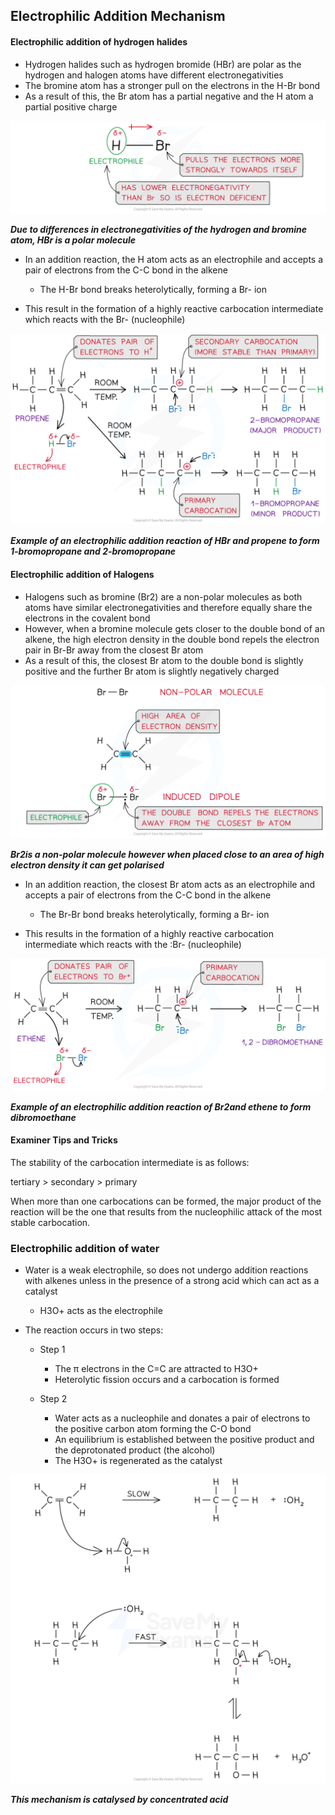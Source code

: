 ## Electrophilic Addition Mechanism

#### Electrophilic addition of hydrogen halides

* Hydrogen halides such as hydrogen bromide (HBr) are polar as the hydrogen and halogen atoms have different electronegativities
* The bromine atom has a stronger pull on the electrons in the H-Br bond
* As a result of this, the Br atom has a partial negative and the H atom a partial positive charge

![Hydrocarbons Polarity HBr, downloadable AS & A Level Chemistry revision notes](3.2-Hydrocarbons-Polarity-HBr.png)

***Due to differences in electronegativities of the hydrogen and bromine atom, HBr is a polar molecule***

* In an addition reaction, the H atom acts as an electrophile and accepts a pair of electrons from the C-C bond in the alkene

  + The H-Br bond breaks heterolytically, forming a Br- ion
* This result in the formation of a highly reactive carbocation intermediate which reacts with the Br- (nucleophile)

![Hydrocarbons Electrophilic Addition HBr, downloadable AS & A Level Chemistry revision notes](3.2-Hydrocarbons-Electrophilic-Addition-HBr.png)

***Example of an electrophilic addition reaction of HBr and propene to form 1-bromopropane and 2-bromopropane***

#### Electrophilic addition of Halogens

* Halogens such as bromine (Br2) are a non-polar molecules as both atoms have similar electronegativities and therefore equally share the electrons in the covalent bond
* However, when a bromine molecule gets closer to the double bond of an alkene, the high electron density in the double bond repels the electron pair in Br-Br away from the closest Br atom
* As a result of this, the closest Br atom to the double bond is slightly positive and the further Br atom is slightly negatively charged

![Hydrocarbons Polarity Br2, downloadable AS & A Level Chemistry revision notes](3.2-Hydrocarbons-Polarity-Br2_1.png)

***Br******2******is a non-polar molecule however when placed close to an area of high electron density it can get polarised***

* In an addition reaction, the closest Br atom acts as an electrophile and accepts a pair of electrons from the C-C bond in the alkene

  + The Br-Br bond breaks heterolytically, forming a Br- ion
* This results in the formation of a highly reactive carbocation intermediate which reacts with the :Br- (nucleophile)

![Hydrocarbons Electrophilic Addition Br2, downloadable AS & A Level Chemistry revision notes](3.2-Hydrocarbons-Electrophilic-Addition-Br2_1.png)

***Example of an electrophilic addition reaction of Br******2******and ethene to form dibromoethane***

#### Examiner Tips and Tricks

The stability of the carbocation intermediate is as follows:

tertiary > secondary > primary

When more than one carbocations can be formed, the major product of the reaction will be the one that results from the nucleophilic attack of the most stable carbocation.

### Electrophilic addition of water

* Water is a weak electrophile, so does not undergo addition reactions with alkenes unless in the presence of a strong acid which can act as a catalyst

  + H3O+ acts as the electrophile
* The reaction occurs in two steps:

  + Step 1

    - The π electrons in the C=C are attracted to H3O+
    - Heterolytic fission occurs and a carbocation is formed
  + Step 2

    - Water acts as a nucleophile and donates a pair of electrons to the positive carbon atom forming the C-O bond
    - An equilibrium is established between the positive product and the deprotonated product (the alcohol)
    - The H3O+ is regenerated as the catalyst

![electrophilic-addition-of-water](electrophilic-addition-of-water.png)

***This mechanism is catalysed by concentrated acid***